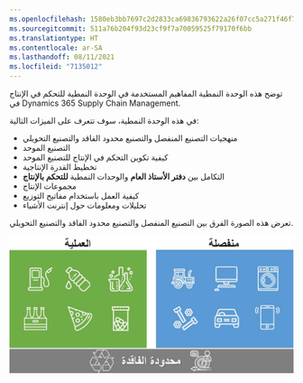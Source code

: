 ```yaml
---
ms.openlocfilehash: 1580eb3bb7697c2d2833ca69836793622a26f07cc5a271f46f7878fc9b85efab
ms.sourcegitcommit: 511a76b204f93d23cf9f7a70059525f79170f6bb
ms.translationtype: HT
ms.contentlocale: ar-SA
ms.lasthandoff: 08/11/2021
ms.locfileid: "7135012"
---
```

توضح هذه الوحدة النمطية المفاهيم المستخدمة في الوحدة النمطية للتحكم في الإنتاج في Dynamics 365 Supply Chain Management.

في هذه الوحدة النمطية، سوف تتعرف على الميزات التالية:

- منهجيات‬ التصنيع المنفصل والتصنيع محدود الفاقد والتصنيع التحويلي‬ 
- التصنيع الموحد 
- كيفية تكوين التحكم في الإنتاج للتصنيع الموحد
- تخطيط القدرة الإنتاجية
- التكامل بين **دفتر الأستاذ العام** والوحدات النمطية **للتحكم بالإنتاج**
- مجموعات الإنتاج
- كيفية العمل باستخدام مفاتيح التوزيع
- تحليلات ومعلومات ‏‫حول إنترنت الأشياء‬


تعرض هذه الصورة الفرق بين التصنيع المنفصل والتصنيع محدود الفاقد والتصنيع التحويلي‬.

![رسم تخطيطي يوضح أنواع التصنيع المنفصل والتصنيع محدود الفاقد والتصنيع التحويلي‬.](../media/overview-types-manufact.jpg)
